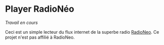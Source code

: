 Player RadioNéo
===============

*Travail en cours*

Ceci est un simple lecteur du flux internet de la superbe radio [RadioNeo](http://www.radioneo.org/).
Ce projet n'est pas affilié à RadioNeo.

